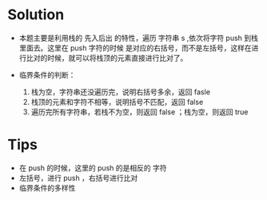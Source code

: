 # Solution 
* 本题主要是利用栈的 先入后出 的特性，遍历 字符串 s ,依次将字符 push 到栈里面去。这里在 push 字符的时候 是对应的右括号，而不是左括号，这样在进行比对的时候，就可以将栈顶的元素直接进行比对了。
* 临界条件的判断：

    1. 栈为空，字符串还没遍历完，说明右括号多余，返回 fasle
    2. 栈顶的元素和字符不相等，说明括号不匹配，返回 false
    3. 遍历完所有字符串，若栈不为空，则返回 false ；栈为空，则返回 true 

# Tips
* 在 push 的时候，这里的 push 的是相反的 字符
* 左括号，进行 push ，右括号进行比对
* 临界条件的多样性
